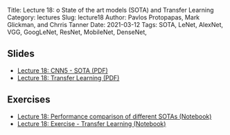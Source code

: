 Title: Lecture 18: 𝗈 State of the art models (SOTA) and Transfer Learning
Category: lectures
Slug: lecture18
Author: Pavlos Protopapas, Mark Glickman, and Chrris Tanner
Date: 2021-03-12
Tags: SOTA, LeNet, AlexNet, VGG, GoogLeNet, ResNet, MobileNet, DenseNet, 

## Slides
- [Lecture 18: CNN5 - SOTA (PDF)]({attach}presentation/cnn5.pdf)
- [Lecture 18: Transfer Learning (PDF)]({attach}presentation/TransferLearning.pdf)

## Exercises    
- [Lecture 18: Performance comparison of different SOTAs (Notebook)]({filename}notebook/s8-challenge.ipynb)
- [Lecture 18: Exercise - Transfer Learning (Notebook)]({filename}notebook/L18_exercise.ipynb)